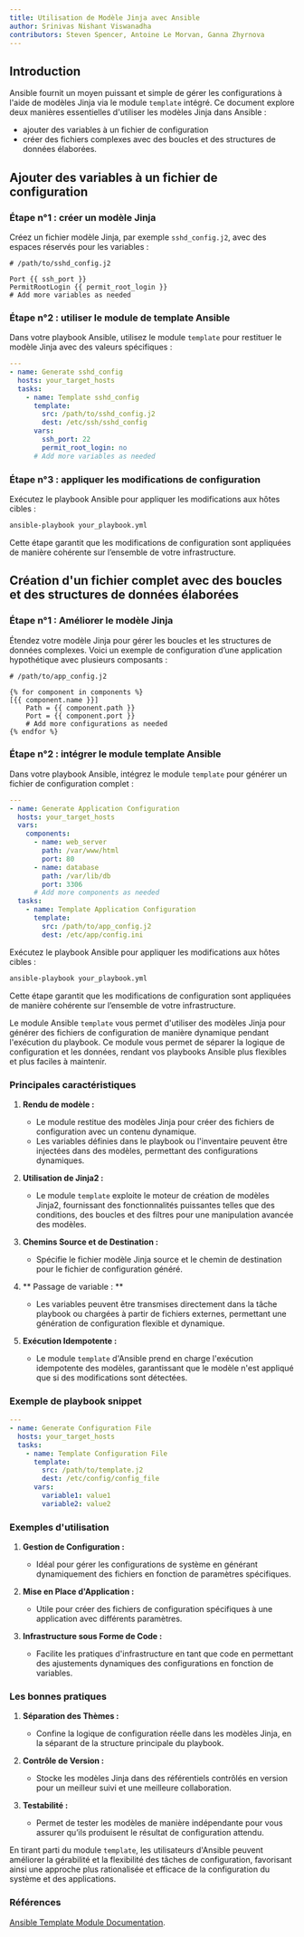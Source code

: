 ```yaml
---
title: Utilisation de Modèle Jinja avec Ansible
author: Srinivas Nishant Viswanadha
contributors: Steven Spencer, Antoine Le Morvan, Ganna Zhyrnova
---
```


## Introduction

Ansible fournit un moyen puissant et simple de gérer les configurations à l'aide de modèles Jinja via le module `template` intégré. Ce document explore deux manières essentielles d'utiliser les modèles Jinja dans Ansible :

- ajouter des variables à un fichier de configuration
- créer des fichiers complexes avec des boucles et des structures de données élaborées.

## Ajouter des variables à un fichier de configuration

### Étape n°1 : créer un modèle Jinja

Créez un fichier modèle Jinja, par exemple `sshd_config.j2`, avec des espaces réservés pour les variables :

```jinja
# /path/to/sshd_config.j2

Port {{ ssh_port }}
PermitRootLogin {{ permit_root_login }}
# Add more variables as needed
```

### Étape n°2 : utiliser le module de template Ansible

Dans votre playbook Ansible, utilisez le module `template` pour restituer le modèle Jinja avec des valeurs spécifiques :

```yaml
---
- name: Generate sshd_config
  hosts: your_target_hosts
  tasks:
    - name: Template sshd_config
      template:
        src: /path/to/sshd_config.j2
        dest: /etc/ssh/sshd_config
      vars:
        ssh_port: 22
        permit_root_login: no
      # Add more variables as needed
```

### Étape n°3 : appliquer les modifications de configuration

Exécutez le playbook Ansible pour appliquer les modifications aux hôtes cibles :

```bash
ansible-playbook your_playbook.yml
```

Cette étape garantit que les modifications de configuration sont appliquées de manière cohérente sur l’ensemble de votre infrastructure.

## Création d'un fichier complet avec des boucles et des structures de données élaborées

### Étape n°1 : Améliorer le modèle Jinja

Étendez votre modèle Jinja pour gérer les boucles et les structures de données complexes. Voici un exemple de configuration d’une application hypothétique avec plusieurs composants :

```jinja
# /path/to/app_config.j2

{% for component in components %}
[{{ component.name }}]
    Path = {{ component.path }}
    Port = {{ component.port }}
    # Add more configurations as needed
{% endfor %}
```

### Étape n°2 : intégrer le module template Ansible

Dans votre playbook Ansible, intégrez le module `template` pour générer un fichier de configuration complet :

```yaml
---
- name: Generate Application Configuration
  hosts: your_target_hosts
  vars:
    components:
      - name: web_server
        path: /var/www/html
        port: 80
      - name: database
        path: /var/lib/db
        port: 3306
      # Add more components as needed
  tasks:
    - name: Template Application Configuration
      template:
        src: /path/to/app_config.j2
        dest: /etc/app/config.ini
```

Exécutez le playbook Ansible pour appliquer les modifications aux hôtes cibles :

```bash
ansible-playbook your_playbook.yml
```

Cette étape garantit que les modifications de configuration sont appliquées de manière cohérente sur l’ensemble de votre infrastructure.

Le module Ansible `template` vous permet d'utiliser des modèles Jinja pour générer des fichiers de configuration de manière dynamique pendant l'exécution du playbook. Ce module vous permet de séparer la logique de configuration et les données, rendant vos playbooks Ansible plus flexibles et plus faciles à maintenir.

### Principales caractéristiques

1. **Rendu de modèle :**
   - Le module restitue des modèles Jinja pour créer des fichiers de configuration avec un contenu dynamique.
   - Les variables définies dans le playbook ou l'inventaire peuvent être injectées dans des modèles, permettant des configurations dynamiques.

2. **Utilisation de Jinja2 :**
   - Le module `template` exploite le moteur de création de modèles Jinja2, fournissant des fonctionnalités puissantes telles que des conditions, des boucles et des filtres pour une manipulation avancée des modèles.

3. **Chemins Source et de Destination :**
   - Spécifie le fichier modèle Jinja source et le chemin de destination pour le fichier de configuration généré.

4. \*\* Passage de variable : \*\*
   - Les variables peuvent être transmises directement dans la tâche playbook ou chargées à partir de fichiers externes, permettant une génération de configuration flexible et dynamique.

5. **Exécution Idempotente :**
   - Le module `template` d'Ansible prend en charge l'exécution idempotente des modèles, garantissant que le modèle n'est appliqué que si des modifications sont détectées.

### Exemple de playbook snippet

```yaml
---
- name: Generate Configuration File
  hosts: your_target_hosts
  tasks:
    - name: Template Configuration File
      template:
        src: /path/to/template.j2
        dest: /etc/config/config_file
      vars:
        variable1: value1
        variable2: value2
```

### Exemples d'utilisation

1. **Gestion de Configuration :**
   - Idéal pour gérer les configurations de système en générant dynamiquement des fichiers en fonction de paramètres spécifiques.

2. **Mise en Place d'Application :**
   - Utile pour créer des fichiers de configuration spécifiques à une application avec différents paramètres.

3. **Infrastructure sous Forme de Code :**
   - Facilite les pratiques d'infrastructure en tant que code en permettant des ajustements dynamiques des configurations en fonction de variables.

### Les bonnes pratiques

1. **Séparation des Thèmes :**
   - Confine la logique de configuration réelle dans les modèles Jinja, en la séparant de la structure principale du playbook.

2. **Contrôle de Version :**
   - Stocke les modèles Jinja dans des référentiels contrôlés en version pour un meilleur suivi et une meilleure collaboration.

3. **Testabilité :**
   - Permet de tester les modèles de manière indépendante pour vous assurer qu’ils produisent le résultat de configuration attendu.

En tirant parti du module `template`, les utilisateurs d'Ansible peuvent améliorer la gérabilité et la flexibilité des tâches de configuration, favorisant ainsi une approche plus rationalisée et efficace de la configuration du système et des applications.

### Références

[Ansible Template Module Documentation](https://docs.ansible.com/ansible/latest/collections/ansible/builtin/template_module.html).
